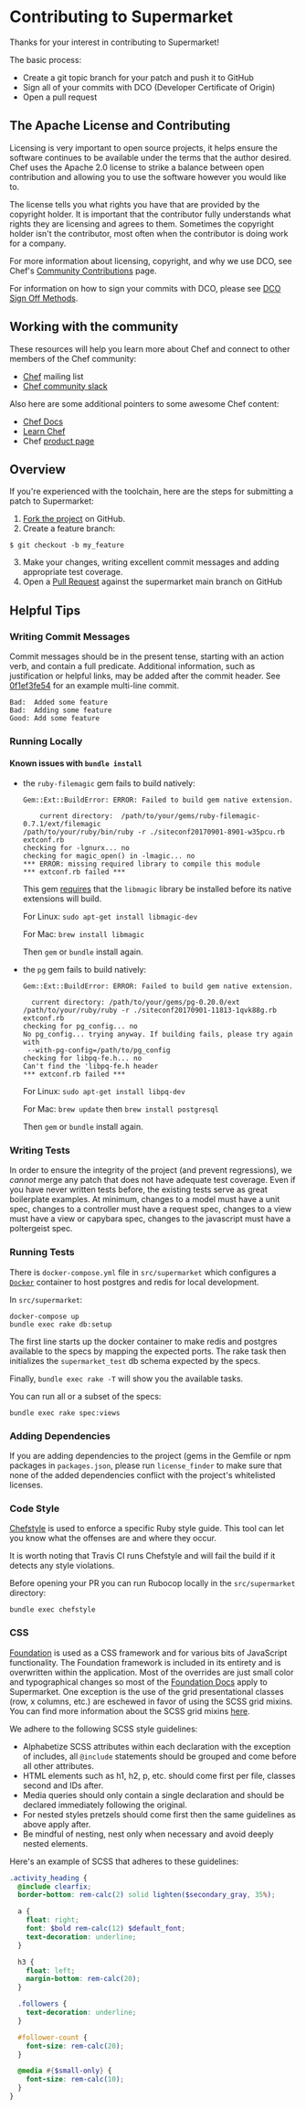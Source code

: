 # Contributing to Supermarket

Thanks for your interest in contributing to Supermarket!

The basic process:

- Create a git topic branch for your patch and push it to GitHub
- Sign all of your commits with DCO (Developer Certificate of Origin)
- Open a pull request

## The Apache License and Contributing

Licensing is very important to open source projects, it helps ensure the software continues to be available under the terms that the author desired. Chef uses the Apache 2.0 license to strike a balance between open contribution and allowing you to use the software however you would like to.

The license tells you what rights you have that are provided by the copyright holder. It is important that the contributor fully understands what rights they are licensing and agrees to them. Sometimes the copyright holder isn't the contributor, most often when the contributor is doing work for a company.

For more information about licensing, copyright, and why we use DCO, see Chef's [Community Contributions](https://docs.chef.io/community_contributions/) page.

For information on how to sign your commits with DCO, please see [DCO Sign Off Methods](https://github.com/chef/chef/blob/main/CONTRIBUTING.md#dco-sign-off-methods).

## Working with the community

These resources will help you learn more about Chef and connect to other members of the Chef community:
- [Chef](https://discourse.chef.io/) mailing list
- [Chef community slack](http://community-slack.chef.io/)

Also here are some additional pointers to some awesome Chef content:
- [Chef Docs](https://docs.chef.io/)
- [Learn Chef](https://learn.chef.io/)
- Chef [product page](https://www.chef.io/products/chef-infra)

## Overview
If you're experienced with the toolchain, here are the steps for submitting a patch to Supermarket:

1. [Fork the project](https://github.com/chef/supermarket/fork) on GitHub.
2. Create a feature branch:
  ```
  $ git checkout -b my_feature
  ```
3. Make your changes, writing excellent commit messages and adding appropriate test coverage.
4. Open a [Pull Request](https://github.com/chef/supermarket/pull) against the supermarket main branch on GitHub

## Helpful Tips

### Writing Commit Messages

Commit messages should be in the present tense, starting with an action verb, and contain a full predicate. Additional information, such as justification or helpful links, may be added after the commit header. See [0f1ef3fe54](https://github.com/chef/supermarket/commit/0f1ef3fe54) for an example multi-line commit.

```text
Bad:  Added some feature
Bad:  Adding some feature
Good: Add some feature
```

### Running Locally

#### Known issues with `bundle install`

- the `ruby-filemagic` gem fails to build natively:
  ```
  Gem::Ext::BuildError: ERROR: Failed to build gem native extension.

      current directory:  /path/to/your/gems/ruby-filemagic-0.7.1/ext/filemagic
  /path/to/your/ruby/bin/ruby -r ./siteconf20170901-8901-w35pcu.rb extconf.rb
  checking for -lgnurx... no
  checking for magic_open() in -lmagic... no
  *** ERROR: missing required library to compile this module
  *** extconf.rb failed ***
  ```

  This gem [requires](https://stackoverflow.com/questions/15577171/missing-library-while-installing-ruby-filemagic-gem-on-linux) that the `libmagic` library be installed before its native extensions will build.

  For Linux: `sudo apt-get install libmagic-dev`

  For Mac: `brew install libmagic`

  Then `gem` or `bundle` install again.

- the `pg` gem fails to build natively:
  ```
  Gem::Ext::BuildError: ERROR: Failed to build gem native extension.

    current directory: /path/to/your/gems/pg-0.20.0/ext
  /path/to/your/ruby/ruby -r ./siteconf20170901-11813-1qvk88g.rb extconf.rb
  checking for pg_config... no
  No pg_config... trying anyway. If building fails, please try again with
   --with-pg-config=/path/to/pg_config
  checking for libpq-fe.h... no
  Can't find the 'libpq-fe.h header
  *** extconf.rb failed ***
  ```

  For Linux: `sudo apt-get install libpq-dev`

  For Mac: `brew update` then `brew install postgresql`

  Then `gem` or `bundle` install again.

### Writing Tests

In order to ensure the integrity of the project (and prevent regressions), we _cannot_ merge any patch that does not have adequate test coverage. Even if you have never written tests before, the existing tests serve as great boilerplate examples. At minimum, changes to a model must have a unit spec, changes to a controller must have a request spec, changes to a view must have a view or capybara spec, changes to the javascript must have a poltergeist spec.

### Running Tests

There is `docker-compose.yml` file in `src/supermarket` which configures a [`Docker`](https://www.docker.com/) container to host postgres and redis for local development.

In `src/supermarket`:

```
docker-compose up
bundle exec rake db:setup
```

The first line starts up the docker container to make redis and postgres available to the specs by mapping the expected ports. The rake task then initializes the `supermarket_test` db schema expected by the specs.

Finally, `bundle exec rake -T` will show you the available tasks.

You can run all or a subset of the specs:

```
bundle exec rake spec:views
```

### Adding Dependencies

If you are adding dependencies to the project (gems in the Gemfile or npm packages in `packages.json`, please run `license_finder` to make sure that none of the added dependencies conflict  with the project's whitelisted licenses.

### Code Style

[Chefstyle](https://github.com/chef/chefstyle) is used to enforce a specific Ruby style guide. This tool can let you know what the offenses are and where they occur.

It is worth noting that Travis CI runs Chefstyle and will fail the build if it detects any style violations.

Before opening your PR you can run Rubocop locally in the `src/supermarket` directory:

```
bundle exec chefstyle
```

### CSS

[Foundation](http://foundation.zurb.com) is used as a CSS framework and for various bits of JavaScript functionality. The Foundation framework is included in its entirety and is overwritten within the application. Most of the overrides are just small color and typographical changes so most of the [Foundation Docs](http://foundation.zurb.com/docs) apply to Supermarket. One exception is the use of the grid presentational classes (row, x columns, etc.) are eschewed in favor of using the SCSS grid mixins. You can find more information about the SCSS grid mixins [here](http://foundation.zurb.com/docs/components/grid.html).

We adhere to the following SCSS style guidelines:
- Alphabetize SCSS attributes within each declaration with the exception of includes, all `@include` statements should be grouped and come before all other attributes.
- HTML elements such as h1, h2, p, etc. should come first per file, classes second and IDs after.
- Media queries should only contain a single declaration and should be declared immediately following the original.
- For nested styles pretzels should come first then the same guidelines as above apply after.
- Be mindful of nesting, nest only when necessary and avoid deeply nested elements.

Here's an example of SCSS that adheres to these guidelines:

```scss
.activity_heading {
  @include clearfix;
  border-bottom: rem-calc(2) solid lighten($secondary_gray, 35%);

  a {
    float: right;
    font: $bold rem-calc(12) $default_font;
    text-decoration: underline;
  }

  h3 {
    float: left;
    margin-bottom: rem-calc(20);
  }

  .followers {
    text-decoration: underline;
  }

  #follower-count {
    font-size: rem-calc(20);
  }

  @media #{$small-only} {
    font-size: rem-calc(10);
  }
}
```

